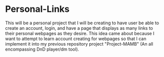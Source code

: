 # Personal-Links
This will be a personal project that I will be creating to have user be able to create an account, login, and have a page that displays as many links to their personal webpages as they desire. This idea came about because I want to attempt to learn account creating for webpages so that I can implement it into my previous repository project "Project-MAMB" (An all encompassing DnD player/dm tool).
